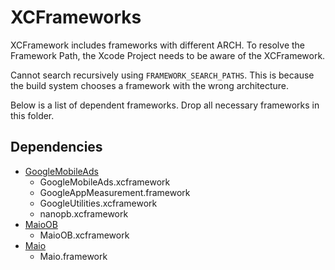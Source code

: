 # XCFrameworks

XCFramework includes frameworks with different ARCH.
To resolve the Framework Path, the Xcode Project needs to be aware of the XCFramework.

Cannot search recursively using `FRAMEWORK_SEARCH_PATHS`.
This is because the build system chooses a framework with the wrong architecture.

Below is a list of dependent frameworks.
Drop all necessary frameworks in this folder.

## Dependencies

- [GoogleMobileAds](https://developers.google.com/admob/ios/download)
    - GoogleMobileAds.xcframework
    - GoogleAppMeasurement.framework
    - GoogleUtilities.xcframework
    - nanopb.xcframework
- [MaioOB](https://github.com/imobile-maio/maio-iOS-SDK/releases/tag/ob-alpha)
    - MaioOB.xcframework
- [Maio](https://github.com/imobile-maio/maio-iOS-SDK/releases/tag/v1.5.6)
    - Maio.framework

